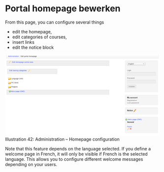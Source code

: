 # Portal homepage bewerken

From this page, you can configure several things

* edit the homepage,
* edit categories of courses,
* insert links
* edit the notice block

![](../../.gitbook/assets/images28%20%281%29.png)Illustration 42: Administration – Homepage configuration

Note that this feature depends on the language selected. If you define a welcome page in French, it will only be visible if French is the selected language. This allows you to configure different welcome messages depending on your users.

